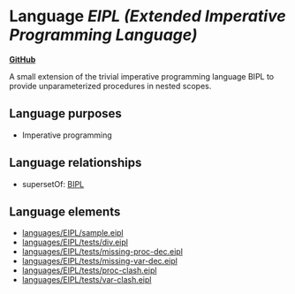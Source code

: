 # Language _EIPL (Extended Imperative Programming Language)_
**[GitHub](https://github.com/softlang/yas/blob/master/languages/EIPL)**

A small extension of the trivial imperative programming language BIPL to provide unparameterized procedures in nested scopes.

## Language purposes
* Imperative programming

## Language relationships
* supersetOf: [BIPL](http://softlang.github.io/yas/languages/BIPL.html)

## Language elements
* [languages/EIPL/sample.eipl](../files/languages-EIPL-sample.eipl.md)
* [languages/EIPL/tests/div.eipl](../files/languages-EIPL-tests-div.eipl.md)
* [languages/EIPL/tests/missing-proc-dec.eipl](../files/languages-EIPL-tests-missing-proc-dec.eipl.md)
* [languages/EIPL/tests/missing-var-dec.eipl](../files/languages-EIPL-tests-missing-var-dec.eipl.md)
* [languages/EIPL/tests/proc-clash.eipl](../files/languages-EIPL-tests-proc-clash.eipl.md)
* [languages/EIPL/tests/var-clash.eipl](../files/languages-EIPL-tests-var-clash.eipl.md)
